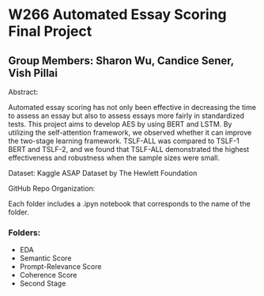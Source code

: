 # W266 Automated Essay Scoring Final Project
## Group Members: Sharon Wu, Candice Sener, Vish Pillai

Abstract: 

Automated essay scoring has not only been effective in decreasing the time to assess an essay but also to assess essays more fairly in standardized tests. This project aims to develop AES by using BERT and LSTM. By utilizing the self-attention framework, we observed whether it can improve the two-stage learning framework. TSLF-ALL was compared to TSLF-1 BERT and TSLF-2, and we found that TSLF-ALL demonstrated the highest effectiveness and robustness when the sample sizes were small.

Dataset: Kaggle ASAP Dataset by The Hewlett Foundation

GitHub Repo Organization:

Each folder includes a .ipyn notebook that corresponds to the name of the folder. 

### Folders:
* EDA 
* Semantic Score
* Prompt-Relevance Score
* Coherence Score
* Second Stage 
